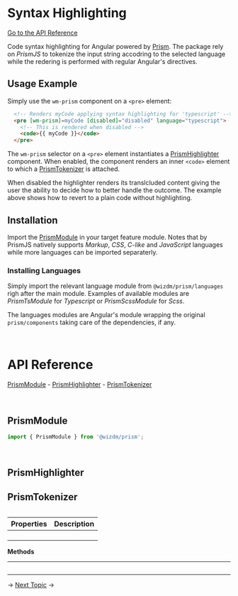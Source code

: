 <!-- toc: reference.json -->

# Syntax Highlighting

[Go to the API Reference](#api-reference)

Code syntax highlighting for Angular powered by [Prism](https://prismjs.com). The package rely on *PrismJS* to tokenize the input string accodring to the selected language while the redering is performed with regular Angular's directives.

## Usage Example
Simply use the `wm-prism` component on a `<pre>` element:

```html
  <!-- Renders myCode applying syntax highlighting for 'typescript' --> 
  <pre [wm-prism]=myCode [disabled]="disabled" language="typescript">
    <!-- This is rendered when disabled -->
    <code>{{ myCode }}</code>
  </pre>
```
The `wm-prism` selector on a `<pre>` element instantiates a [PrismHighlighter](#prismhighlighter) component. When enabled, the component renders an inner `<code>` element to which a [PrismTokenizer](#prismtokenizer) is attached.

When disabled the highlighter renders its translcluded content giving the user the ability to decide how to better handle the outcome.  The example above shows how to revert to a plain code without highlighting.

## Installation
Import the [PrismModule](#prismmodule) in your target feature module. Notes that by PrismJS natively supports *Markup*, *CSS*, *C-like* and *JavaScript* languages while more languages can be imported separaterly. 

### Installing Languages
Simply import the relevant language module from `@wizdm/prism/languages` righ after the main module. Examples of available modules are *PrismTsModule* for *Typescript* or *PrismScssModule* for *Scss*. 

The languages modules are Angular's module wrapping the original `prism/components` taking care of the dependencies, if any.

&nbsp;

# API Reference
[PrismModule](#emojisupportmodule) - [PrismHighlighter](#prismhighlighter) - [PrismTokenizer](#prismtokenizer)

&nbsp;   

## PrismModule 

```typescript
import { PrismModule } from '@wizdm/prism';
```

&nbsp;  

## PrismHighlighter

## PrismTokenizer

```typescript

```

|**Properties**|**Description**|
|:--|:--|
|` `||

**Methods**

---

```typescript
```

---

->
[Next Topic](docs/toc?go=next) 
->
